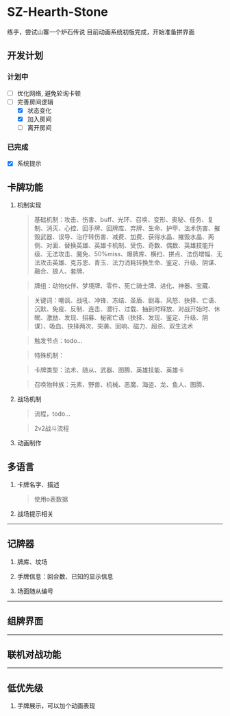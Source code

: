 # SZ-Hearth-Stone
练手，尝试山寨一个炉石传说
目前动画系统初版完成，开始准备拼界面

## 开发计划

### 计划中
- [ ] 优化网络, 避免轮询卡顿
- [ ] 完善房间逻辑
  - [x] 状态变化
  - [x] 加入房间
  - [ ] 离开房间

### 已完成
- [x] 系统提示

## 卡牌功能
1. 机制实现
    > 基础机制：攻击、伤害、buff、光环、召唤、变形、奥秘、任务、复制、消灭、心控、回手牌、回牌库、弃牌、生命、护甲、法术伤害、摧毁武器、误导、治疗转伤害、减费、加费、获得水晶、摧毁水晶、两侧、对面、替换英雄、英雄卡机制、受伤、奇数、偶数、英雄技能升级、无法攻击、魔免、50%miss、爆牌库、横扫、拼点、法伤增幅、无法攻击英雄、克苏恩、青玉、法力消耗转换生命、鉴定、升级、阴谋、融合、狼人、套牌、

    > 牌组：动物伙伴、梦境牌、零件、死亡骑士牌、进化、神器、宝藏、

    > 关键词：嘲讽、战吼、冲锋、冻结、圣盾、剧毒、风怒、抉择、亡语、沉默、免疫、反制、连击、潜行、过载、抽到时释放、对战开始时、休眠、激励、发现、招募、秘密亡语（抉择、发现、鉴定、升级、阴谋）、吸血、抉择两次、突袭、回响、磁力、超杀、双生法术

    > 触发节点：todo...

    > 特殊机制：

    > 卡牌类型：法术、随从、武器、图腾、英雄技能、英雄卡

    > 召唤物种族：元素、野兽、机械、恶魔、海盗、龙、鱼人、图腾、
2. 战场机制
    > 流程，todo...

    > 2v2战斗流程

3. 动画制作


## 多语言
1. 卡牌名字、描述
    > 使用o表数据

2. 战场提示相关


---
## 记牌器
1. 牌库、坟场

2. 手牌信息：回合数、已知的显示信息

3. 场面随从编号

---
## 组牌界面


---
## 联机对战功能

---


## 低优先级

1. 手牌展示，可以加个动画表现



